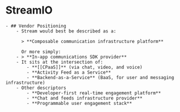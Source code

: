 # StreamIO
	- ## Vendor Positioning
		- Stream would best be described as a:
		  
		  > **Composable communication infrastructure platform**
		  
		  Or more simply:
		- > **In-app communications SDK provider**
		- It sits at the intersection of:
			- **[[CPaaS]]** (via chat, video, and voice)
			- **Activity Feed as a Service**
			- **Backend-as-a-Service** (BaaS, for user and messaging infrastructure)
		- Other descriptors
			- **Developer-first real-time engagement platform**
			- **Chat and feeds infrastructure provider**
			- **Programmable user engagement stack**